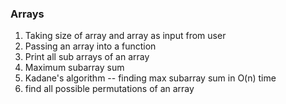 ### Arrays

1. Taking size of array and array as input from user
3. Passing an array into a function
4. Print all sub arrays of an array
5. Maximum subarray sum
6. Kadane's algorithm -- finding max subarray sum in O(n) time
7. find all possible permutations of an array
